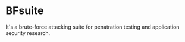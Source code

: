 # BFsuite
It's a brute-force attacking suite for penatration testing and application security research.
